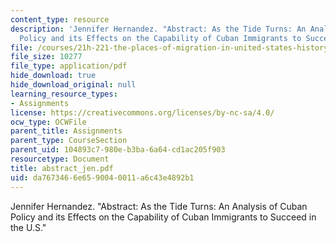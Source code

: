 ```yaml
---
content_type: resource
description: 'Jennifer Hernandez. "Abstract: As the Tide Turns: An Analysis of Cuban
  Policy and its Effects on the Capability of Cuban Immigrants to Succeed in the U.S."'
file: /courses/21h-221-the-places-of-migration-in-united-states-history-fall-2006/da7673466e6590040011a6c43e4892b1_abstract_jen.pdf
file_size: 10277
file_type: application/pdf
hide_download: true
hide_download_original: null
learning_resource_types:
- Assignments
license: https://creativecommons.org/licenses/by-nc-sa/4.0/
ocw_type: OCWFile
parent_title: Assignments
parent_type: CourseSection
parent_uid: 104893c7-980e-b3ba-6a64-cd1ac205f903
resourcetype: Document
title: abstract_jen.pdf
uid: da767346-6e65-9004-0011-a6c43e4892b1
---
```

Jennifer Hernandez. "Abstract: As the Tide Turns: An Analysis of Cuban Policy and its Effects on the Capability of Cuban Immigrants to Succeed in the U.S."